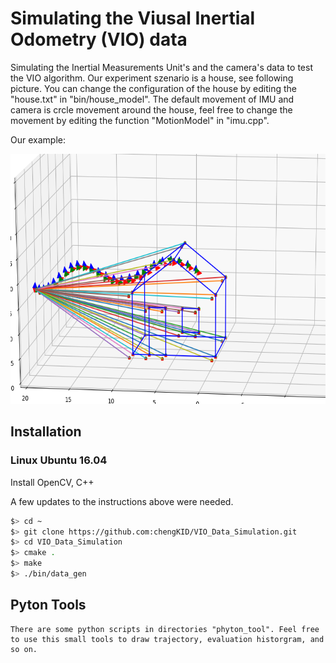 # Simulating the Viusal Inertial Odometry (VIO) data

Simulating the Inertial Measurements Unit's and the camera's data to test the VIO algorithm. Our experiment szenario is a house, see following picture. You can change the configuration of the house by editing the "house.txt" in "bin/house_model". The default movement of IMU and camera is crcle movement around the house, feel free to change the movement by editing the function "MotionModel" in "imu.cpp".

Our example:
<p align="middle">
	<img src="bin/demo.png" width="700" height="400" />
</p>

## Installation

### Linux Ubuntu 16.04

Install OpenCV, C++

A few updates to the instructions above were needed.

```bash
$> cd ~
$> git clone https://github.com:chengKID/VIO_Data_Simulation.git
$> cd VIO_Data_Simulation
$> cmake .
$> make
$> ./bin/data_gen
```

## Pyton Tools
	There are some python scripts in directories "phyton_tool". Feel free to use this small tools to draw trajectory, evaluation historgram, and so on.
